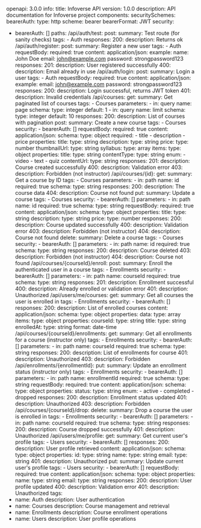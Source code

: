 openapi: 3.0.0
info:
  title: Infoverse API
  version: 1.0.0
  description: API documentation for Infoverse project
components:
  securitySchemes:
    bearerAuth:
      type: http
      scheme: bearer
      bearerFormat: JWT
security:
  - bearerAuth: []
paths:
  /api/auth/test:
    post:
      summary: Test route (for sanity checks)
      tags:
        - Auth
      responses:
        200:
          description: Returns ok
  /api/auth/register:
    post:
      summary: Register a new user
      tags:
        - Auth
      requestBody:
        required: true
        content:
          application/json:
            example:
              name: John Doe
              email: john@example.com
              password: strongpassword123
      responses:
        201:
          description: User registered successfully
        400:
          description: Email already in use
  /api/auth/login:
    post:
      summary: Login a user
      tags:
        - Auth
      requestBody:
        required: true
        content:
          application/json:
            example:
              email: john@example.com
              password: strongpassword123
      responses:
        200:
          description: Login successful, returns JWT token
        401:
          description: Invalid credentials
  /api/courses:
    get:
      summary: Get paginated list of courses
      tags:
        - Courses
      parameters:
        - in: query
          name: page
          schema:
            type: integer
          default: 1
        - in: query
          name: limit
          schema:
            type: integer
          default: 10
      responses:
        200:
          description: List of courses with pagination
    post:
      summary: Create a new course
      tags:
        - Courses
      security:
        - bearerAuth: []
      requestBody:
        required: true
        content:
          application/json:
            schema:
              type: object
              required:
                - title
                - description
                - price
              properties:
                title:
                  type: string
                description:
                  type: string
                price:
                  type: number
                thumbnailUrl:
                  type: string
                syllabus:
                  type: array
                  items:
                    type: object
                    properties:
                      title:
                        type: string
                      contentType:
                        type: string
                        enum:
                          - video
                          - text
                          - quiz
                      contentUrl:
                        type: string
      responses:
        201:
          description: Course created successfully
        400:
          description: Validation error
        403:
          description: Forbidden (not instructor)
  /api/courses/{id}:
    get:
      summary: Get a course by ID
      tags:
        - Courses
      parameters:
        - in: path
          name: id
          required: true
          schema:
            type: string
      responses:
        200:
          description: The course data
        404:
          description: Course not found
    put:
      summary: Update a course
      tags:
        - Courses
      security:
        - bearerAuth: []
      parameters:
        - in: path
          name: id
          required: true
          schema:
            type: string
      requestBody:
        required: true
        content:
          application/json:
            schema:
              type: object
              properties:
                title:
                  type: string
                description:
                  type: string
                price:
                  type: number
      responses:
        200:
          description: Course updated successfully
        400:
          description: Validation error
        403:
          description: Forbidden (not instructor)
        404:
          description: Course not found
    delete:
      summary: Delete a course
      tags:
        - Courses
      security:
        - bearerAuth: []
      parameters:
        - in: path
          name: id
          required: true
          schema:
            type: string
      responses:
        200:
          description: Course deleted
        403:
          description: Forbidden (not instructor)
        404:
          description: Course not found
  /api/courses/{courseId}/enroll:
    post:
      summary: Enroll the authenticated user in a course
      tags:
        - Enrollments
      security:
        - bearerAuth: []
      parameters:
        - in: path
          name: courseId
          required: true
          schema:
            type: string
      responses:
        201:
          description: Enrollment successful
        400:
          description: Already enrolled or validation error
        401:
          description: Unauthorized
  /api/users/me/courses:
    get:
      summary: Get all courses the user is enrolled in
      tags:
        - Enrollments
      security:
        - bearerAuth: []
      responses:
        200:
          description: List of enrolled courses
          content:
            application/json:
              schema:
                type: object
                properties:
                  data:
                    type: array
                    items:
                      type: object
                      properties:
                        courseId:
                          type: string
                        title:
                          type: string
                        enrolledAt:
                          type: string
                          format: date-time
  /api/courses/{courseId}/enrollments:
    get:
      summary: Get all enrollments for a course (instructor only)
      tags:
        - Enrollments
      security:
        - bearerAuth: []
      parameters:
        - in: path
          name: courseId
          required: true
          schema:
            type: string
      responses:
        200:
          description: List of enrollments for course
        401:
          description: Unauthorized
        403:
          description: Forbidden
  /api/enrollments/{enrollmentId}:
    put:
      summary: Update an enrollment status (instructor only)
      tags:
        - Enrollments
      security:
        - bearerAuth: []
      parameters:
        - in: path
          name: enrollmentId
          required: true
          schema:
            type: string
      requestBody:
        required: true
        content:
          application/json:
            schema:
              type: object
              properties:
                status:
                  type: string
                  enum:
                    - active
                    - completed
                    - dropped
      responses:
        200:
          description: Enrollment status updated
        401:
          description: Unauthorized
        403:
          description: Forbidden
  /api/courses/{courseId}/drop:
    delete:
      summary: Drop a course the user is enrolled in
      tags:
        - Enrollments
      security:
        - bearerAuth: []
      parameters:
        - in: path
          name: courseId
          required: true
          schema:
            type: string
      responses:
        200:
          description: Course dropped successfully
        401:
          description: Unauthorized
  /api/users/me/profile:
    get:
      summary: Get current user's profile
      tags:
        - Users
      security:
        - bearerAuth: []
      responses:
        200:
          description: User profile retrieved
          content:
            application/json:
              schema:
                type: object
                properties:
                  id:
                    type: string
                  name:
                    type: string
                  email:
                    type: string
        401:
          description: Unauthorized
    put:
      summary: Update current user's profile
      tags:
        - Users
      security:
        - bearerAuth: []
      requestBody:
        required: true
        content:
          application/json:
            schema:
              type: object
              properties:
                name:
                  type: string
                email:
                  type: string
      responses:
        200:
          description: User profile updated
        400:
          description: Validation error
        401:
          description: Unauthorized
tags:
  - name: Auth
    description: User authentication
  - name: Courses
    description: Course management and retrieval
  - name: Enrollments
    description: Course enrollment operations
  - name: Users
    description: User profile operations
